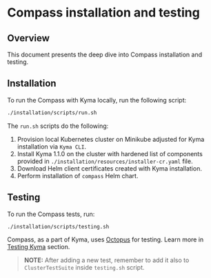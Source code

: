 # Compass installation and testing

## Overview

This document presents the deep dive into Compass installation and testing.

## Installation

To run the Compass with Kyma locally, run the following script:

```bash
./installation/scripts/run.sh
```

The `run.sh` scripts do the following:
1. Provision local Kubernetes cluster on Minikube adjusted for Kyma installation via `Kyma CLI`.
2. Install Kyma 1.1.0 on the cluster with hardened list of components provided in `./installation/resources/installer-cr.yaml` file.  
3. Download Helm client certificates created with Kyma installation.
4. Perform installation of `compass` Helm chart.

## Testing

To run the Compass tests, run:

```bash
./installation/scripts/testing.sh
```

Compass, as a part of Kyma, uses [Octopus](https://github.com/kyma-incubator/octopus/) for testing. Learn more in [Testing Kyma](https://kyma-project.io/docs/root/kyma#details-testing-kyma) section.

> **NOTE:** After adding a new test, remember to add it also to `ClusterTestSuite` inside `testing.sh` script.